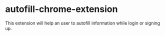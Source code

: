# autofill-chrome-extension
This extension will help an user to autofill information while login or signing up.
